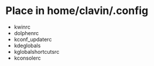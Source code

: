 # Place in home/clavin/.config
- kwinrc
- dolphenrc
- kconf_updaterc
- kdeglobals
- kglobalshortcutsrc
- kconsolerc
